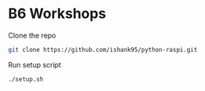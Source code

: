 # B6 Workshops

Clone the repo

```bash
git clone https://github.com/ishank95/python-raspi.git
```

Run setup script

```bash
./setup.sh
```
